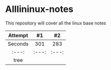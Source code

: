 # Alllininux-notes
This repository will cover all the linux base notes 

| Attempt | #1    | #2    |
| :---:   | :---: | :---: |
| Seconds | 301   | 283   |
| :---:   | :---: | :---: | 
| tree    |       |       |  